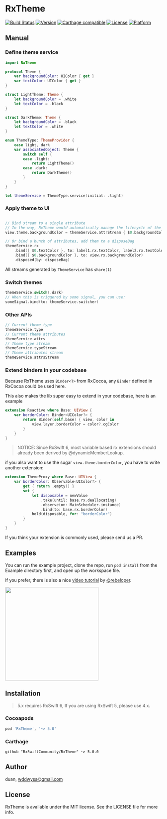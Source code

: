 # RxTheme

[![Build Status](https://travis-ci.org/RxSwiftCommunity/RxTheme.svg?branch=master)](https://travis-ci.org/RxSwiftCommunity/RxTheme)
[![Version](https://img.shields.io/cocoapods/v/RxTheme.svg?style=flat)](http://cocoapods.org/pods/RxTheme)
[![Carthage compatible](https://img.shields.io/badge/Carthage-compatible-4BC51D.svg?style=flat)](https://github.com/Carthage/Carthage)
[![License](https://img.shields.io/cocoapods/l/RxTheme.svg?style=flat)](http://cocoapods.org/pods/RxTheme)
[![Platform](https://img.shields.io/cocoapods/p/RxTheme.svg?style=flat)](http://cocoapods.org/pods/RxTheme)

## Manual

### Define theme service

```swift
import RxTheme

protocol Theme {
    var backgroundColor: UIColor { get }
    var textColor: UIColor { get }
}

struct LightTheme: Theme {
    let backgroundColor = .white
    let textColor = .black
}

struct DarkTheme: Theme {
    let backgroundColor = .black
    let textColor = .white
}

enum ThemeType: ThemeProvider {
    case light, dark
    var associatedObject: Theme {
        switch self {
        case .light:
            return LightTheme()
        case .dark:
            return DarkTheme()
        }
    }
}

let themeService = ThemeType.service(initial: .light)
```

### Apply theme to UI

```swift

// Bind stream to a single attribute
// In the way, RxTheme would automatically manage the lifecycle of the binded stream
view.theme.backgroundColor = themeService.attrStream { $0.backgroundColor }

// Or bind a bunch of attributes, add them to a disposeBag
themeService.rx
    .bind({ $0.textColor }, to: label1.rx.textColor, label2.rx.textColor)
    .bind({ $0.backgroundColor }, to: view.rx.backgroundColor)
    .disposed(by: disposeBag)
```

All streams generated by `ThemeService` has `share(1)`

### Switch themes

```swift
themeService.switch(.dark)
// When this is triggered by some signal, you can use:
someSignal.bind(to: themeService.switcher)
```

### Other APIs

```swift
// Current theme type
themeService.type
// Current theme attributes
themeService.attrs
// Theme type stream
themeService.typeStream
// Theme attributes stream
themeService.attrsStream
```

### Extend binders in your codebase

Because RxTheme uses `Binder<T>` from RxCocoa, any `Binder` defined in RxCocoa could be used here.

This also makes the lib super easy to extend in your codebase, here is an example

```swift
extension Reactive where Base: UIView {
    var borderColor: Binder<UIColor?> {
        return Binder(self.base) { view, color in
            view.layer.borderColor = color?.cgColor
        }
    }
}
```

> NOTICE: Since RxSwift 6, most variable based rx extensions should already been derived by @dynamicMemberLookup.

if you also want to use the sugar `view.theme.borderColor`, you have to write another extension:

```swift
extension ThemeProxy where Base: UIView {
    var borderColor: Observable<UIColor?> {
        get { return .empty() }
        set {
            let disposable = newValue
                .take(until: base.rx.deallocating)
                .observe(on: MainScheduler.instance)
                .bind(to: base.rx.borderColor)
            hold(disposable, for: "borderColor")
        }
    }
}
```

If you think your extension is commonly used, please send us a PR.

## Examples

You can run the example project, clone the repo, run `pod install` from the Example directory first, and open up the workspace file.

If you prefer, there is also a nice [video tutorial](https://www.youtube.com/watch?v=aV9qEcmJ7nY) by [@rebeloper](https://github.com/rebeloper).

<img width="300" src="https://user-images.githubusercontent.com/2488011/55673846-23d58a00-58b6-11e9-9621-a799b6efb561.png" />

## Installation

> 5.x requires RxSwift 6, If you are using RxSwift 5, please use 4.x.

### Cocoapods

```ruby
pod 'RxTheme', '~> 5.0'
```

### Carthage

```
github "RxSwiftCommunity/RxTheme" ~> 5.0.0
```

## Author

duan, wddwyss@gmail.com

## License

RxTheme is available under the MIT license. See the LICENSE file for more info.
